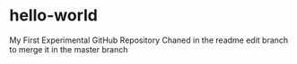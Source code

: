 # hello-world
My First Experimental GitHub Repository
Chaned in the readme edit branch to merge it in the master branch
